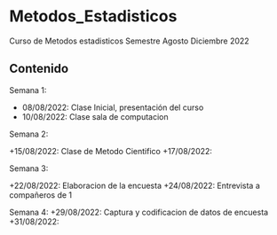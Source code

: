 # Metodos_Estadisticos
Curso de Metodos estadisticos Semestre Agosto Diciembre 2022


## Contenido

Semana 1:

+ 08/08/2022: Clase Inicial, presentación del curso
+ 10/08/2022: Clase sala de computacion 

Semana 2:

+15/08/2022: Clase de Metodo Cientifico
+17/08/2022:

Semana 3:

+22/08/2022: Elaboracion de la encuesta
+24/08/2022: Entrevista a compañeros de 1

Semana 4: 
+29/08/2022: Captura y codificacion de datos de encuesta
+31/08/2022: